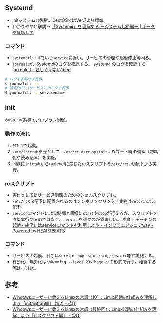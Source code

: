 Systemd
----

* initシステムの後継。CentOSではVer.7より標準。
* わかりやすい解説→ [「Systemd」を理解する ーシステム起動編ー | ギークを目指して](http://equj65.net/tech/systemd-boot/)

### コマンド

* `systemctl`: initでいう`service`に近い。サービスの管理や起動停止等司る。
* `journalctl`: Systemdのログを確認する。
  [systemd のログを確認する journalctl – 愛しく切ない1bed](http://1bed.saloon.jp/?p=684)

```bash
# ログを省略せず表示
$ journalctl -a
# 特定Unit（サービス）のログを表示
$ journalctl -u servicename
```


init
----

SystemV系等のプログラム制御。

### 動作の流れ

1. `PID 1`で起動。
1. `/etc/inittab`を元として、`/etc/rc.d/rc.sysinit`よりブート時の処理（初期化や読み込み）を実施。
1. 同様に`inittab`からrunlevelに応じたrcスクリプトを`/etc/rcX.d/`配下から実行。

### rcスクリプト

* 実体としてはサービス制御のためのシェルスクリプト。
* `/etc/rcX.d`配下に配置されるのはシンボリックリンク。実物は`/etc/init.d`配下。
* `service`コマンドによる制御と同様に`start`や`stop`が行えるが、スクリプトを直接実行するのではなく、`service`を通すのが望ましい。
  参考：[デーモンの起動・終了にはserviceコマンドを利用しよう - インフラエンジニアway - Powered by HEARTBEATS](http://heartbeats.jp/hbblog/2013/06/service-start-stop.html)

### コマンド

* サービスの起動、終了は`service hoge start/stop/restart`等で実施する。
* 有効化、無効化は`chkconfig --level 235 hoge on`の形式で行う。確認する際は`--list`。

参考
----

* [Windowsユーザーに教えるLinuxの常識（10）：Linux起動の仕組みを理解しよう［init/inittab編］ (1/2) - ＠IT](http://www.atmarkit.co.jp/ait/articles/0204/02/news002.html)
* [Windowsユーザーに教えるLinuxの常識（最終回）：Linux起動の仕組みを理解しよう［rcスクリプト編］ - ＠IT](http://www.atmarkit.co.jp/ait/articles/0206/04/news001.html)